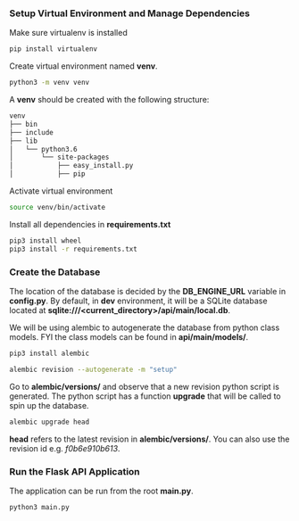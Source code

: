 ### Setup Virtual Environment and Manage Dependencies

Make sure virtualenv is installed
```bash
pip install virtualenv
```

Create virtual environment named **venv**.
```bash
python3 -m venv venv
```

A **venv** should be created with the following structure:
```bash
venv
├── bin
├── include
├── lib
│   └── python3.6
│       └── site-packages
│           ├── easy_install.py
│           ├── pip
```

Activate virtual environment
```bash
source venv/bin/activate
```

Install all dependencies in **requirements.txt**
```bash
pip3 install wheel
pip3 install -r requirements.txt
```

### Create the Database

The location of the database is decided by the **DB_ENGINE_URL** variable in **config.py**.
By default, in **dev** environment, it will be a SQLite database located at **sqlite:///<current_directory>/api/main/local.db**.

We will be using alembic to autogenerate the database from python class models. 
FYI the class models can be found in **api/main/models/**.
```bash
pip3 install alembic
```
```bash
alembic revision --autogenerate -m "setup"
```
Go to **alembic/versions/** and observe that a new revision python script is generated. 
The python script has a function **upgrade** that will be called to spin up the database.
```bash
alembic upgrade head
```
**head** refers to the latest revision in **alembic/versions/**. You can also use the revision id e.g. *f0b6e910b613*.


### Run the Flask API Application

The application can be run from the root **main.py**. 
```bash
python3 main.py
```
